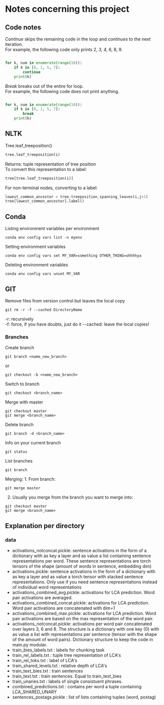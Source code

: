 # Notes concerning this project

## Code notes

*Continue* skips the remaining code in the loop and *continues* to the next iteration.  
For example, the following code only prints 2, 3, 4, 6, 8, 9.
```python

for k, num in enumerate(range(10)):
    if k in [0, 1, 5, 7]:
        continue
    print(k)
```

*Break* breaks out of the entire for loop.  
For example, the following code does not print anything.
```python

for k, num in enumerate(range(10)):
    if k in [0, 1, 5, 7]:
        break
    print(k)
```

## NLTK

Tree.leaf_treeposition()
```python
tree.leaf_treeposition(i)
```
Returns: tuple representation of tree position  
To convert this representation to a label:
```python
tree[tree.leaf_treeposition(i)]
```
For non-terminal nodes, converting to a label:
```python
lowest_common_ancestor = tree.treeposition_spanning_leaves(i,j+1)
tree[lowest_common_ancestor].label()
```

## Conda
Listing environment variables per environment
```shell
conda env config vars list -n myenv
```
Setting environment variables
```shell
conda env config vars set MY_VAR=something OTHER_THING=ohhhhya
```

Deleting environment variables 
```shell
conda env config vars unset MY_VAR
```

## GIT
Remove files from version control but leaves the local copy
```shell
git rm -r -f --cached DirectoryName
```
-r: recursively  
-f: force, if you have doubts, just do it
--cached: leave the local copies!  

### Branches
Create branch
```shell
git branch <name_new_branch>
```
or 
```shell
git checkout -b <name_new_branch>
```

Switch to branch
```shell
git checkout <branch_name>
```

Merge with master
```shell
git checkout master
git merge <branch_name>
```

Delete branch
```shell
git branch -d <branch_name>
```

Info on your current branch
```shell
git status
```

List branches
```shell
git branch
```

Merging:
1. 
From branch: 
```shell
git merge master
```
2. Usually you merge from the branch you want to merge into:
```shell
git checkout master
git merge <branch_name>
```

## Explanation per directory

### data
- activations_notconcat.pickle: sentence activations in the form of a dictionary with as key a layer and as value a list containing sentence representations per word. These sentence representations are torch tensors of the shape (amount of words in sentence, embedding dim)
- activations.pickle: sentence activations in the form of a dictionary with as key a layer and as value a torch tensor with stacked sentence representations. Only use if you need sentence representations instead of individual word representations
- activations_combined_avg.pickle: activations for LCA prediction. Word pair activations are averaged.
- activations_combined_concat.pickle: activations for LCA prediction. Word pair activations are concatenated with dim=1
- activations_combined_max.pickle: activations for LCA prediction. Word pair activations are based on the max representation of the word pair.
- activations_notconcat.pickle: activations per word pair concatenated over layers 3, 6 and 8. The structure is a dictionary with one key (0) with as value a list with representations per sentence (tensor with the shape of the amount of word pairs). Dictionary structure to keep the code in main.py modular.
- train_bies_labels.txt : labels for chunking task
- train_rel_labels.txt : tuple tree representation of LCA's
- train_rel_toks.txt : label of LCA's
- train_shared_levels.txt : relative depth of LCA's
- train_text_bies.txt : train sentences
- train_text.txt : train sentences. Equal to train_text_bies
- train_unaries.txt : labels of single consistuent phrases. 
- combined_predictions.txt : contains per word a tuple containing LCA_SHARED_UNARY
- sentences_postags.pickle : list of lists containing tuples (word, postag)
